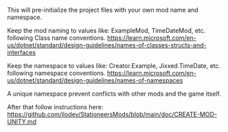

This will pre-initialize the project files with your own mod name and namespace.

Keep the mod naming to values like: ExampleMod, TimeDateMod, etc. following Class name conventions.
https://learn.microsoft.com/en-us/dotnet/standard/design-guidelines/names-of-classes-structs-and-interfaces

Keep the namespace to values like: Creator.Example, Jixxed.TimeDate, etc. following namespace conventions.
https://learn.microsoft.com/en-us/dotnet/standard/design-guidelines/names-of-namespaces

A unique namespace prevent conflicts with other mods and the game itself.

After that follow instructions here:
https://github.com/ilodev/StationeersMods/blob/main/doc/CREATE-MOD-UNITY.md

